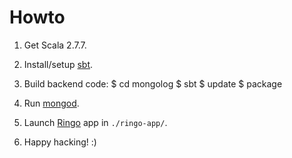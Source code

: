 # Howto

 1. Get Scala 2.7.7.

 2. Install/setup [sbt].

 3. Build backend code:
    $ cd mongolog
    $ sbt
    $ update
    $ package

 4. Run [mongod].

 5. Launch [Ringo] app in `./ringo-app/`.

 6. Happy hacking! :)


  [sbt]: http://code.google.com/p/simple-build-tool/
  [mongod]: http://www.mongodb.org/
  [Ringo]: http://ringojs.org/
